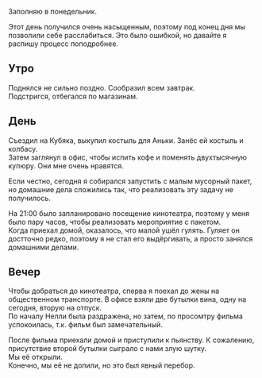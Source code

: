 Заполняю в понедельник.

Этот день получился очень насыщенным, поэтому под конец дня мы позволили себе расслабиться. Это было ошибкой, но давайте я распишу процесс поподробнее.

## Утро
Поднялся не сильно поздно. Сообразил всем завтрак.  
Подстригся, отбегался по магазинам.

## День
Съездил на Кубяка, выкупил костыль для Аньки. Занёс ей костыль и колбасу.  
Затем заглянул в офис, чтобы испить кофе и поменять двухтысячную купюру. Они мне очень нравятся.

Если честно, сегодня я собирался запустить с малым мусорный пакет, но домашние дела сложились так, что реализовать эту задачу не получилось.

На 21:00 было запланировано посещение кинотеатра, поэтому у меня было пару часов, чтобы реализовать мероприятие с пакетом.  
Когда приехал домой, оказалось, что малой ушёл гулять. Гуляет он достточно редко, поэтому я не стал его выдёргивать, а просто занялся домашними делами.

## Вечер
Чтобы добраться до кинотеатра, сперва я поехал до жены на общественном транспорте. В офисе взяли две бутылки вина, одну на сегодня, вторую на отпуск.  
По началу Нелли была раздражена, но затем, по просомтру фильма успокоилась, т.к. фильм был замечательный.

После фильма приехали домой и приступили к пьянству. К сожалению, присутствие второй бутылки сыграло с нами злую шутку.  
Мы её открыли.  
Конечно, мы её не допили, но это был явный перебор.